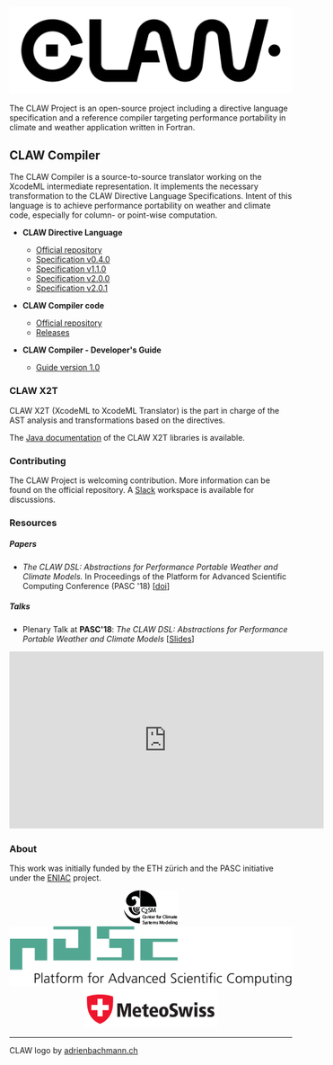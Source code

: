 ![CLAW Logo](resources/logo_full_black.png)


The CLAW Project is an open-source project including a directive language
specification and a reference compiler targeting performance portability in
climate and weather application written in Fortran.

## CLAW Compiler
The CLAW Compiler is a source-to-source translator working on the XcodeML
intermediate representation. It implements the necessary transformation to the
CLAW Directive Language Specifications.
Intent of this language is to achieve performance portability on weather and
climate code, especially for column- or point-wise computation.

* **CLAW Directive Language**
  * [Official repository](https://github.com/claw-project/claw-language-specification)
  * [Specification v0.4.0 ](./resources/claw_language_specifications_v0.4.0.pdf)
  * [Specification v1.1.0](./resources/claw_language_specifications_v1.1.0.pdf)
  * [Specification v2.0.0](./resources/claw_language_specifications_v2.0.0.pdf)
  * [Specification v2.0.1](./resources/claw_language_specifications_v2.0.1.pdf)


* **CLAW Compiler code**
  * [Official repository](https://github.com/claw-project/claw-compiler)
  * [Releases](https://github.com/claw-project/claw-compiler/releases)


* **CLAW Compiler - Developer's Guide**
  * [Guide version 1.0](./resources/developers_guide_v1.0.pdf)

### CLAW X2T
CLAW X2T (XcodeML to XcodeML Translator) is the part in charge of the AST
analysis and transformations based on the directives.

The [Java documentation](./javadoc/index.html) of the CLAW X2T libraries is
available.

### Contributing
The CLAW Project is welcoming contribution. More information can be found on the official
repository.
A [Slack](https://claw-compiler.slack.com/) workspace is available for discussions.

### Resources

##### Papers
*  *The CLAW DSL: Abstractions for Performance Portable Weather and Climate Models.* In Proceedings of the Platform for Advanced Scientific Computing Conference (PASC '18)  [[doi](https://doi.org/10.1145/3218176.3218226)]


##### Talks
* Plenary Talk at **PASC'18**: *The CLAW DSL: Abstractions for Performance Portable
  Weather and Climate Models* [[Slides](./resources/20180702_claw_pasc18.pdf)]

<iframe width="560" height="315" src="https://www.youtube.com/embed/zns7JcbuKB4?rel=0" frameborder="0" allow="autoplay; encrypted-media" allowfullscreen></iframe>

### About
This work was initially funded by the ETH zürich and the PASC initiative under
the [ENIAC](http://www.pasc-ch.org/projects/2017-2020/eniac/) project.


<div style="text-align:center">
<a href="http://www.c2sm.ethz.ch" target="_blank"><img src ="resources/c2sm_logo_black.png"/></a>
<a href="https://www.pasc-ch.org" target="_blank"><img src ="resources/pasc_logo.svg"/></a>
<a href="http://www.meteoswiss.admin.ch" target="_blank"><img src ="resources/mch_logo_1.png"/></a>
</div>

---
CLAW logo by [adrienbachmann.ch](http://www.adrienbachmann.ch)
